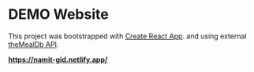 # DEMO Website

This project was bootstrapped with [Create React App](https://github.com/facebook/create-react-app).
and using external [theMealDb API](https://www.themealdb.com/api.php).

**https://namit-gid.netlify.app/**
